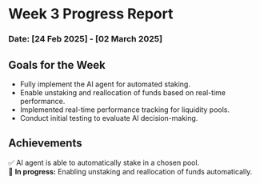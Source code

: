 # Week 3 Progress Report 

### Date: [24 Feb 2025] - [02 March 2025]

## **Goals for the Week**  
- Fully implement the AI agent for automated staking.  
- Enable unstaking and reallocation of funds based on real-time performance.
- Implemented real-time performance tracking for liquidity pools.  
- Conduct initial testing to evaluate AI decision-making.  

## **Achievements**  
✅ AI agent is able to automatically stake in a chosen pool.  
🚧 **In progress:** Enabling unstaking and reallocation of funds automatically.


